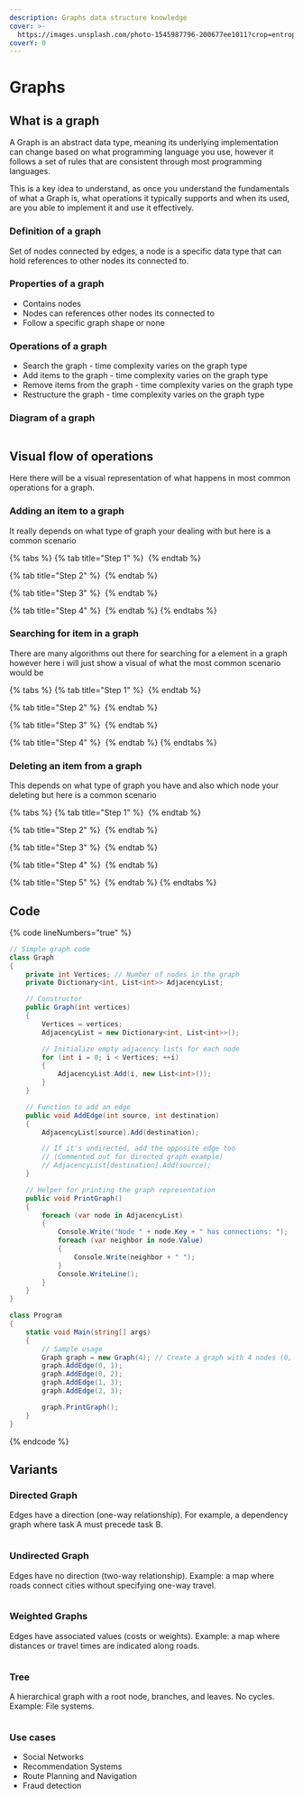 ```yaml
---
description: Graphs data structure knowledge
cover: >-
  https://images.unsplash.com/photo-1545987796-200677ee1011?crop=entropy&cs=srgb&fm=jpg&ixid=M3wxOTcwMjR8MHwxfHNlYXJjaHwxfHxuZXR3b3JrfGVufDB8fHx8MTcwODk3MzI0MHww&ixlib=rb-4.0.3&q=85
coverY: 0
---
```


# Graphs

## What is a graph

A Graph is an abstract data type, meaning its underlying implementation can change based on what programming language you use, however it follows a set of rules that are consistent through most programming languages.

This is a key idea to understand, as once you understand the fundamentals of what a Graph  is, what operations it typically supports and when its used, are you able to implement it and use it effectively.

### Definition of a graph

Set of nodes connected by edges, a node is a specific data type that can hold references to other nodes its connected to.

### Properties of a graph

* Contains nodes
* Nodes can references other nodes its connected to
* Follow a specific graph shape or none

### Operations of a graph

* Search the graph - time complexity varies on the graph type
* Add items to the graph - time complexity varies on the graph type
* Remove items from the graph - time complexity varies on the graph type
* Restructure the graph - time complexity varies on the graph type

### Diagram of a graph

<img src="../../.gitbook/assets/file.excalidraw (9).svg" alt="" class="gitbook-drawing">

## Visual flow of operations

Here there will be a visual representation of what happens in most common operations for a graph.

### Adding an item to a graph

It really depends on what type of graph your dealing with but here is a common scenario

{% tabs %}
{% tab title="Step 1" %}
<img src="../../.gitbook/assets/file.excalidraw (57).svg" alt="" class="gitbook-drawing">
{% endtab %}

{% tab title="Step 2" %}
<img src="../../.gitbook/assets/file.excalidraw (58).svg" alt="" class="gitbook-drawing">
{% endtab %}

{% tab title="Step 3" %}
<img src="../../.gitbook/assets/file.excalidraw (59).svg" alt="" class="gitbook-drawing">
{% endtab %}

{% tab title="Step 4" %}
<img src="../../.gitbook/assets/file.excalidraw (60).svg" alt="" class="gitbook-drawing">
{% endtab %}
{% endtabs %}

### Searching for item in a graph

There are many algorithms out there for searching for a element in a graph however here i will just show a visual of what the most common scenario would be

{% tabs %}
{% tab title="Step 1" %}
<img src="../../.gitbook/assets/file.excalidraw (5) (1).svg" alt="" class="gitbook-drawing">
{% endtab %}

{% tab title="Step 2" %}
<img src="../../.gitbook/assets/file.excalidraw (6) (1).svg" alt="" class="gitbook-drawing">
{% endtab %}

{% tab title="Step 3" %}
<img src="../../.gitbook/assets/file.excalidraw (7).svg" alt="" class="gitbook-drawing">
{% endtab %}

{% tab title="Step 4" %}
<img src="../../.gitbook/assets/file.excalidraw (8).svg" alt="" class="gitbook-drawing">
{% endtab %}
{% endtabs %}

### Deleting an item from a graph

This depends on what type of graph you have and also which node your deleting but here is a common scenario&#x20;

{% tabs %}
{% tab title="Step 1" %}
<img src="../../.gitbook/assets/file.excalidraw (6).svg" alt="" class="gitbook-drawing">
{% endtab %}

{% tab title="Step 2" %}
<img src="../../.gitbook/assets/file.excalidraw (1) (1).svg" alt="" class="gitbook-drawing">
{% endtab %}

{% tab title="Step 3" %}
<img src="../../.gitbook/assets/file.excalidraw (2) (1).svg" alt="" class="gitbook-drawing">
{% endtab %}

{% tab title="Step 4" %}
<img src="../../.gitbook/assets/file.excalidraw (3) (1).svg" alt="" class="gitbook-drawing">
{% endtab %}

{% tab title="Step 5" %}
<img src="../../.gitbook/assets/file.excalidraw (4) (1).svg" alt="" class="gitbook-drawing">
{% endtab %}
{% endtabs %}

## Code

{% code lineNumbers="true" %}
```csharp
// Simple graph code
class Graph
{
    private int Vertices; // Number of nodes in the graph
    private Dictionary<int, List<int>> AdjacencyList;

    // Constructor
    public Graph(int vertices)
    {
        Vertices = vertices;
        AdjacencyList = new Dictionary<int, List<int>>();

        // Initialize empty adjacency lists for each node
        for (int i = 0; i < Vertices; ++i)
        {
            AdjacencyList.Add(i, new List<int>());
        }
    }

    // Function to add an edge
    public void AddEdge(int source, int destination)
    {
        AdjacencyList[source].Add(destination);

        // If it's undirected, add the opposite edge too 
        // (Commented out for directed graph example)
        // AdjacencyList[destination].Add(source);
    }

    // Helper for printing the graph representation
    public void PrintGraph()
    {
        foreach (var node in AdjacencyList)
        {
            Console.Write("Node " + node.Key + " has connections: ");
            foreach (var neighbor in node.Value)
            {
                Console.Write(neighbor + " ");
            }
            Console.WriteLine();
        }
    }
}

class Program
{
    static void Main(string[] args)
    {
        // Sample usage
        Graph graph = new Graph(4); // Create a graph with 4 nodes (0, 1, 2, 3)
        graph.AddEdge(0, 1);
        graph.AddEdge(0, 2);
        graph.AddEdge(1, 3);
        graph.AddEdge(2, 3);

        graph.PrintGraph(); 
    }
}

```
{% endcode %}

## Variants

### Directed Graph

Edges have a direction (one-way relationship). For example, a dependency graph where task A must precede task B.

<figure><img src="../../.gitbook/assets/Directed_graph_no_background.svg.png" alt=""><figcaption></figcaption></figure>

### Undirected Graph

Edges have no direction (two-way relationship). Example: a map where roads connect cities without specifying one-way travel.

<figure><img src="../../.gitbook/assets/Screenshot 2024-02-29 170817.png" alt=""><figcaption></figcaption></figure>

### **Weighted** Graphs

Edges have associated values (costs or weights). Example: a map where distances or travel times are indicated along roads.

<figure><img src="../../.gitbook/assets/w-graph.webp" alt=""><figcaption></figcaption></figure>

### Tree

A hierarchical graph with a root node, branches, and leaves. No cycles. Example: File systems.

<figure><img src="../../.gitbook/assets/270px-Tree_graph.svg.png" alt=""><figcaption></figcaption></figure>

### Use cases

* Social Networks
* Recommendation Systems&#x20;
* Route Planning and Navigation
* Fraud detection

